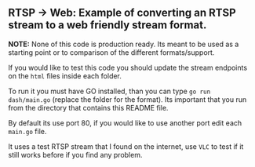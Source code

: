 ## RTSP -> Web: Example of converting an RTSP stream to a web friendly stream format.

**NOTE:** None of this code is production ready. Its meant to be used as a starting point or
to comparison of the different formats/support.


If you would like to test this code you should update the stream endpoints on the `html` files inside each folder.

To run it you must have GO installed, than you can type `go run dash/main.go` (replace the folder for the format).
Its important that you run from the directory that contains this README file.

By default its use port 80, if you would like to use another port  edit each `main.go` file.

It uses a test RTSP stream that I found on the internet, use `VLC` to test if it still works before if you find any problem.
